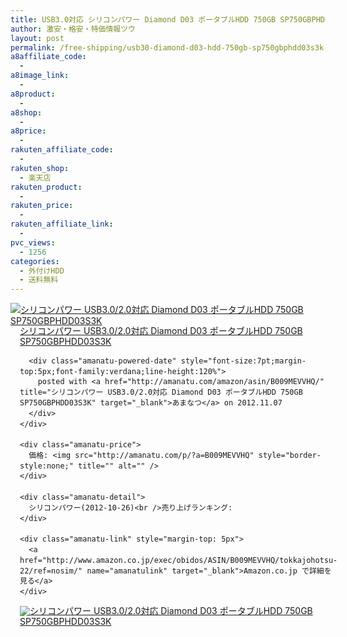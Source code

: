 ```yaml
---
title: USB3.0対応 シリコンパワー Diamond D03 ポータブルHDD 750GB SP750GBPHDD03S3K 特価5千円台！送料無料！
author: 激安・格安・特価情報ツウ
layout: post
permalink: /free-shipping/usb30-diamond-d03-hdd-750gb-sp750gbphdd03s3k-5.html
a8affiliate_code:
  - 
a8image_link:
  - 
a8product:
  - 
a8shop:
  - 
a8price:
  - 
rakuten_affiliate_code:
  - 
rakuten_shop:
  - 楽天店
rakuten_product:
  - 
rakuten_price:
  - 
rakuten_affiliate_link:
  - 
pvc_views:
  - 1256
categories:
  - 外付けHDD
  - 送料無料
---
```

<div class="amanatu-box" style="margin-bottom:0px;">
  <div class="amanatu-image" style="float:left;">
    <a href="http://www.amazon.co.jp/exec/obidos/ASIN/B009MEVVHQ/tokkajohotsu-22/ref=nosim/" name="amanatulink" target="_blank"><img src="http://i2.wp.com/ecx.images-amazon.com/images/I/41cuN6-tTRL._SL160_.jpg?w=546" alt="シリコンパワー USB3.0/2.0対応 Diamond D03 ポータブルHDD 750GB SP750GBPHDD03S3K" style="border: none;" data-recalc-dims="1" /></a>
  </div>
  
  <div class="amanatu-info" style="float:left;margin-left:15px;line-height:120%">
    <div class="amanatu-name" style="margin-bottom:10px;line-height:120%">
      <a href="http://www.amazon.co.jp/exec/obidos/ASIN/B009MEVVHQ/tokkajohotsu-22/ref=nosim/" name="amanatulink" target="_blank">シリコンパワー USB3.0/2.0対応 Diamond D03 ポータブルHDD 750GB SP750GBPHDD03S3K</a> 
      
      <div class="amanatu-powered-date" style="font-size:7pt;margin-top:5px;font-family:verdana;line-height:120%">
        posted with <a href="http://amanatu.com/amazon/asin/B009MEVVHQ/" title="シリコンパワー USB3.0/2.0対応 Diamond D03 ポータブルHDD 750GB SP750GBPHDD03S3K" target="_blank">あまなつ</a> on 2012.11.07
      </div>
    </div>
    
    <div class="amanatu-price">
      価格: <img src="http://amanatu.com/p/?a=B009MEVVHQ" style="border-style:none;" title="" alt="" />
    </div>
    
    <div class="amanatu-detail">
      シリコンパワー(2012-10-26)<br />売り上げランキング:
    </div>
    
    <div class="amanatu-link" style="margin-top: 5px">
      <a href="http://www.amazon.co.jp/exec/obidos/ASIN/B009MEVVHQ/tokkajohotsu-22/ref=nosim/" name="amanatulink" target="_blank">Amazon.co.jp で詳細を見る</a>
    </div>
  </div>
  
  <div class="amanatu-footer" style="clear: left">
  </div>
  
  <div class="amanatu-imageset">
    <div class="amanatu-image" style="float:left;">
      <a href="http://www.amazon.co.jp/exec/obidos/ASIN/B009MEVVHQ/tokkajohotsu-22/ref=nosim/" name="amanatulink" target="_blank"><img src="http://i2.wp.com/ecx.images-amazon.com/images/I/41jzqJ45--L._AA160_.jpg?w=546" alt="シリコンパワー USB3.0/2.0対応 Diamond D03 ポータブルHDD 750GB SP750GBPHDD03S3K" style="border: none;" data-recalc-dims="1" /></a>
    </div>
    
    <div class="amanatu-image" style="float:left;">
      <a href="http://www.amazon.co.jp/exec/obidos/ASIN/B009MEVVHQ/tokkajohotsu-22/ref=nosim/" name="amanatulink" target="_blank"><img src="http://i2.wp.com/ecx.images-amazon.com/images/I/41fyH6LD-3L._AA160_.jpg?w=546" alt="シリコンパワー USB3.0/2.0対応 Diamond D03 ポータブルHDD 750GB SP750GBPHDD03S3K" style="border: none;" data-recalc-dims="1" /></a>
    </div>
    
    <div class="amanatu-footer" style="clear: left">
    </div>
  </div>
</div>